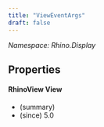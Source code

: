 ```yaml
---
title: "ViewEventArgs"
draft: false
---
```


*Namespace: Rhino.Display*
## Properties
#### RhinoView View
- (summary) 
- (since) 5.0
